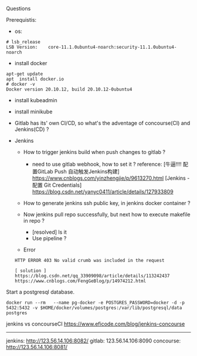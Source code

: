 Questions


Prerequistis:
- os: 
```shell
# lsb_release
LSB Version:    core-11.1.0ubuntu4-noarch:security-11.1.0ubuntu4-noarch
```
- install docker
```
apt-get update
apt  install docker.io
# docker -v
Docker version 20.10.12, build 20.10.12-0ubuntu4
```
- install kubeadmin
- install minikube


- Gitlab has its' own CI/CD, so what's the adventage of concourse(CI) and Jenkins(CD) ?

- Jenkins
    - How to trigger jenkins build when push changes to gitlab ?
        - need to use gitlab webhook, how to set it ?
        reference: 
        [牛逼!!!! 配置GitLab Push 自动触发Jenkins构建] https://www.cnblogs.com/yinzhengjie/p/9613270.html
        [Jenkins - 配置 Git Credentials]  https://blog.csdn.net/yanyc0411/article/details/127933809

    - How to generate jenkins ssh public key, in jenkins docker container ?
    - Now jenkins pull repo successfully, but next how to execute makefile in repo ?
        - [resolved] ls it
        - Use pipeline ?
    - Error
    ```shell
    HTTP ERROR 403 No valid crumb was included in the request

    [ solution ]
    https://blog.csdn.net/qq_33909098/article/details/113242437
    https://www.cnblogs.com/FengGeBlog/p/14974212.html
    ```

Start a postgresql database.
```shell
docker run --rm   --name pg-docker -e POSTGRES_PASSWORD=docker -d -p 5432:5432 -v $HOME/docker/volumes/postgres:/var/lib/postgresql/data  postgres
```




jenkins vs concourseCI
https://www.eficode.com/blog/jenkins-concourse


----------
jenkins: http://123.56.14.106:8082/
gitlab: 123.56.14.106:8090
concourse: http://123.56.14.106:8081/